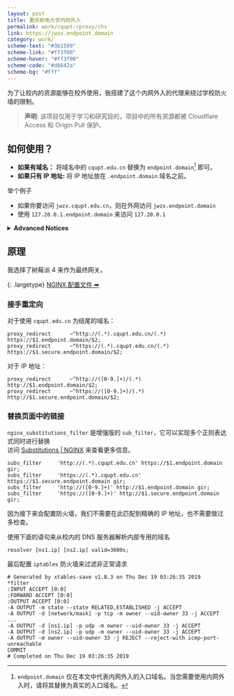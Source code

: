 ```yaml
---
layout: post
title: 重庆邮电大学内网外入
permalink: work/cqupt-rproxy/chs
link: https://jwzx.endpoint.domain
category: work/
scheme-text: "#3b1599"
scheme-link: "#ff3f00"
scheme-hover: "#ff3f00"
scheme-code: "#d6642a"
scheme-bg: "#fff"
---
```


为了让校内的资源能够在校外使用，我搭建了这个内网外入的代理来绕过学校防火墙的限制。

> **声明**: 该项目仅用于学习和研究目的，项目中的所有资源都被 Cloudflare Access 和 Origin Pull 保护。

## 如何使用？
- **如果有域名：** 将域名中的 `cqupt.edu.cn` 替换为 `endpoint.domain`[^1] 即可。
- **如果只有 IP 地址:** 将 IP 地址放在 `.endpoint.domain` 域名之前。

举个例子  
- 如果你要访问 `jwzx.cqupt.edu.cn`，则在外网访问 `jwzx.endpoint.domain`
- 使用 `127.20.0.1.endpoint.domain` 来访问 `127.20.0.1`

<details>
  <summary><b>Advanced Notices</b></summary>
  <ol>
    <li>Some destination server requires an TLS connection, and <code>*.secure.endpoint.domain</code> is aimed to do that. Otherwise, <code>*.endpoint.domain</code> will initiate a plain HTTP request to the destination.</li>
    <li>Considering there will be many direct IP forwards, and there is no need to acquire a certificate for them. Thus, any domain access like <code>jwzx.endpoint.domain</code> is provided with a valid wildcard certificate, while IP accesses are not.</li>
    <li>Destinations with unusual port(other than 80 and 443) are not supported and their link will not be overridden.</li>
  </ol>
</details>


## 原理
我选择了树莓派 4 来作为最终网关。

{: .largetype}
[NGINX 配置文件 &#x27A1;&#xfe0e;](https://colab.ifengge.cn/snippets/22)

### 接手重定向
对于使用 `cqupt.edu.cn` 为结尾的域名：
```nginx
proxy_redirect 		~^http://(.*).cqupt.edu.cn/(.*) https://$1.endpoint.domain/$2;
proxy_redirect		~^https://(.*).cqupt.edu.cn/(.*) https://$1.secure.endpoint.domain/$2;
```

对于 IP 地址：
```nginx
proxy_redirect		~^http://([0-9.]+)/(.*) http://$1.endpoint.domain/$2;
proxy_redirect		~^https://([0-9.]+)/(.*) http://$1.secure.endpoint.domain/$2;
```

### 替换页面中的链接  

`nginx_substitutions_filter` 是增强版的 `sub_filter`，它可以实现多个正则表达式同时进行替换  
访问 [Substitutions | NGINX](https://www.nginx.com/resources/wiki/modules/substitutions/) 来查看更多信息。

```nginx
subs_filter		'http://(.*).cqupt.edu.cn' https://$1.endpoint.domain gir;
subs_filter		'https://(.*).cqupt.edu.cn' https://$1.secure.endpoint.domain gir;
subs_filter		'http://([0-9.]+)' http://$1.endpoint.domain gir;
subs_filter		'https://([0-9.]+)' http://$1.secure.endpoint.domain gir;
```
因为接下来会配置防火墙，我们不需要在此匹配到精确的 IP 地址，也不需要做过多检查。

使用下面的语句来从校内的 DNS 服务器解析内部专用的域名
```nginx
resolver [ns1.ip] [ns2.ip] valid=3600s;
```

最后配置 `iptables` 防火墙来过滤非正常请求  
```shell
# Generated by xtables-save v1.8.3 on Thu Dec 19 03:26:35 2019
*filter
:INPUT ACCEPT [0:0]
:FORWARD ACCEPT [0:0]
:OUTPUT ACCEPT [0:0]
-A OUTPUT -m state --state RELATED,ESTABLISHED -j ACCEPT
-A OUTPUT -d [network/mask] -p tcp -m owner --uid-owner 33 -j ACCEPT
...
-A OUTPUT -d [ns1.ip] -p udp -m owner --uid-owner 33 -j ACCEPT
-A OUTPUT -d [ns2.ip] -p udp -m owner --uid-owner 33 -j ACCEPT
-A OUTPUT -m owner --uid-owner 33 -j REJECT --reject-with icmp-port-unreachable
COMMIT
# Completed on Thu Dec 19 03:26:35 2019
```

[^1]: `endpoint.domain` 仅在本文中代表内网外入的入口域名。当您需要使用内网外入时，请将其替换为真实的入口域名。